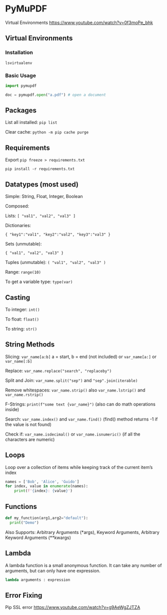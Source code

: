# PyMuPDF

Virtual Environments https://www.youtube.com/watch?v=0f3moPe_bhk



## Virtual Environments

### Installation

```lsvirtualenv```


### Basic Usage

```python
import pymupdf

doc = pymupdf.open("a.pdf") # open a document
```


## Packages

List all installed: ```pip list```

Clear cache: ```python -m pip cache purge```


## Requirements

Export ```pip freeze > requirements.txt```

 ```pip install -r requirements.txt```


## Datatypes (most used)

Simple: String, Float, Integer, Boolean

Composed:

Lists: ```[ "val1", "val2", "val3" ]```

Dictionaries: 

```
{ "key1":"val1", "key2":"val2", "key3":"val3" }
```

Sets (unmutable):

```
{ "val1", "val2", "val3" }
```

Tuples (unmutable): ```( "val1", "val2", "val3" )```

Range: ```range(10)```

To get a variable type: ```type(var)```


## Casting

To integer: ```int()```

To float: ```float()```

To string: ```str()```


## String Methods

Slicing: ```var_name[a:b]``` a = start, b = end (not included) or ```var_name[a:]``` or ```var_name[:b]```

Replace: ```var_name.replace("search", "replaceby")```

Split and Join: ```var_name.split("sep")``` and ```"sep".join(iterable)```

Remove whitespaces: ```var_name.strip()``` also ```var_name.lstrip()``` and ```var_name.rstrip()```

F-Strings: ```print(f"some text {var_name}")``` (also can do math operations inside)

Search: ```var_name.index()``` and ```var_name.find()``` (find() method returns -1 if the value is not found)

Check if: ```var_name.isdecimal()``` or ```var_name.isnumeric()``` (if all the characters are numeric)


## Loops

Loop over a collection of items while keeping track of the current item’s index
```python
names = ['Bob', 'Alice', 'Guido']
for index, value in enumerate(names):
    print(f'{index}: {value}')
```

## Functions

```python
def my_function(arg1,arg2="default"):
  print("Demo")
```

Also Supports: Arbitrary Arguments (*args), Keyword Arguments, Arbitrary Keyword Arguments (**kwargs)


## Lambda

A lambda function is a small anonymous function. It can take any number of arguments, but can only have one expression.

```python
lambda arguments : expression
```

## Error Fixing

Pip SSL error https://www.youtube.com/watch?v=g9AeWgZJTZA



